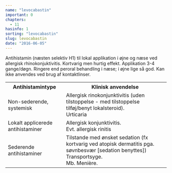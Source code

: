 ```yaml
---
name: "levocabastin"
important: 0
chapters:  
  - 11
hasinfo: 1
sorting: "levocabastin"
slug: levocabastin
date: "2016-06-05"
---
```


Antihistamin (næsten selektiv H1) til lokal applikation i øjne og næse ved allergisk rhinokonjuktivitis. Kortvarig men hurtig effekt. Applikation 3-4 gange/døgn. Ringere end peroral behandling i næse; i øjne lige så god. Kan ikke anvendes ved brug af kontaktlinser.

<table><tr><th>Antihistamintype</th><th>Klinisk anvendelse</th></tr><tr><td>Non-sederende, systemisk</td><td>Allergisk rinokonjunktivitis (uden tilstoppelse - med tilstoppelse tilføj/benyt lokalsteroid).<br>Urticaria</td></tr><tr><td>Lokalt applicerede antihistaminer</td><td>Allergisk konjunktivitis.<br>Evt. allergisk rinitis</td></tr><tr><td>Sederende antihistaminer</td><td>Tilstande med ønsket sedation (fx kortvarig ved atopisk dermatitis pga. søvnbesvær [sedation benyttes])<br>Transportsyge.<br>Mb. Menière.</td></tr></table>
